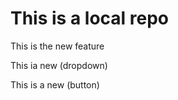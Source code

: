 # This is a local repo

<p>This is the new feature</p>
<p>This ia new (dropdown)</p>
<p>This is a new (button)</p>